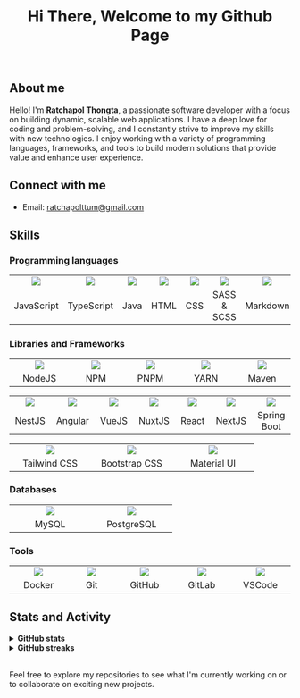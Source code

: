 <h1 align="center">Hi There, Welcome to my Github Page</h1>

<br />

<h2>About me</h2>

<p>Hello! I'm <b>Ratchapol Thongta</b>, a passionate software developer with a focus on building dynamic, scalable web applications. I have a deep love for coding and problem-solving, and I constantly strive to improve my skills with new technologies. I enjoy working with a variety of programming languages, frameworks, and tools to build modern solutions that provide value and enhance user experience.</p>

<h2>Connect with me</h2>

<ul>
  <li>
    Email: <a href="mailto:ratchapolttum@gmail.com">ratchapolttum@gmail.com</a>
  </li>
</ul>

<h2>Skills</h2>

<h3>Programming languages</h3>

<table>
  <tr>
    <td align="center" width="130">
      <a href="https://skillicons.dev">
        <img src="https://skillicons.dev/icons?i=javascript&perline=1&theme=light" />
      </a>
    </td>
    <td align="center" width="130">
      <a href="https://skillicons.dev">
        <img src="https://skillicons.dev/icons?i=typescript&perline=1&theme=light" />
      </a>
    </td>
    <td align="center" width="130">
      <a href="https://skillicons.dev">
        <img src="https://skillicons.dev/icons?i=java&perline=1&theme=light" />
      </a>
    </td>
    <td align="center" width="130">
      <a href="https://skillicons.dev">
        <img src="https://skillicons.dev/icons?i=html&perline=1&theme=light" />
      </a>
    </td>
    <td align="center" width="130">
      <a href="https://skillicons.dev">
        <img src="https://skillicons.dev/icons?i=css&perline=1&theme=light" />
      </a>
    </td>
    <td align="center" width="130">
      <a href="https://skillicons.dev">
        <img src="https://skillicons.dev/icons?i=scss&perline=1&theme=light" />
      </a>
    </td>
    <td align="center" width="130">
      <a href="https://skillicons.dev">
        <img src="https://skillicons.dev/icons?i=md&perline=1&theme=light" />
      </a>
    </td>
  </tr>
  <tr>
    <td align="center">
      JavaScript
    </td>
    <td align="center">
      TypeScript
    </td>
    <td align="center">
      Java
    </td>
    <td align="center">
      HTML
    </td>
    <td align="center">
      CSS
    </td>
    <td align="center">
      SASS & SCSS
    </td>
    <td align="center">
      Markdown
    </td>
  </tr>
</table>

<h3>Libraries and Frameworks</h3>

<table>
  <tr>
    <td align="center" width="130">
      <a href="https://skillicons.dev">
        <img src="https://skillicons.dev/icons?i=nodejs&perline=1&theme=light" />
      </a>
    </td>
    <td align="center" width="130">
      <a href="https://skillicons.dev">
        <img src="https://skillicons.dev/icons?i=npm&perline=1&theme=light" />
      </a>
    </td>
    <td align="center" width="130">
      <a href="https://skillicons.dev">
        <img src="https://skillicons.dev/icons?i=pnpm&perline=1&theme=light" />
      </a>
    </td>
    <td align="center" width="130">
      <a href="https://skillicons.dev">
        <img src="https://skillicons.dev/icons?i=yarn&perline=1&theme=light" />
      </a>
    </td>
    <td align="center" width="130">
      <a href="https://skillicons.dev">
        <img src="https://skillicons.dev/icons?i=maven&perline=1&theme=light" />
      </a>
    </td>
  </tr>
  <tr>
    <td align="center">
      NodeJS
    </td>
    <td align="center">
      NPM
    </td>
    <td align="center">
      PNPM
    </td>
    <td align="center">
      YARN
    </td>
    <td align="center">
      Maven
    </td>
  </tr>
</table>

<table>
  <tr>
    <td align="center" width="130">
      <a href="https://skillicons.dev">
        <img src="https://skillicons.dev/icons?i=nestjs&perline=1&theme=light" />
      </a>
    </td>
    <td align="center" width="130">
      <a href="https://skillicons.dev">
        <img src="https://skillicons.dev/icons?i=angular&perline=1&theme=light" />
      </a>
    </td>
    <td align="center" width="130">
      <a href="https://skillicons.dev">
        <img src="https://skillicons.dev/icons?i=vuejs&perline=1&theme=light" />
      </a>
    </td>
    <td align="center" width="130">
      <a href="https://skillicons.dev">
        <img src="https://skillicons.dev/icons?i=nuxtjs&perline=1&theme=light" />
      </a>
    </td>
    <td align="center" width="130">
      <a href="https://skillicons.dev">
        <img src="https://skillicons.dev/icons?i=react&perline=1&theme=light" />
      </a>
    </td>
    <td align="center" width="130">
      <a href="https://skillicons.dev">
        <img src="https://skillicons.dev/icons?i=nextjs&perline=1&theme=light" />
      </a>
    </td>
    <td align="center" width="130">
      <a href="https://skillicons.dev">
        <img src="https://skillicons.dev/icons?i=spring&perline=1&theme=light" />
      </a>
    </td>
  </tr>
  <tr>
    <td align="center">
      NestJS
    </td>
    <td align="center">
      Angular
    </td>
    <td align="center">
      VueJS
    </td>
    <td align="center">
      NuxtJS
    </td>
    <td align="center">
      React
    </td>
    <td align="center">
      NextJS
    </td>
    <td align="center">
      Spring Boot
    </td>
  </tr>
</table>

<table>
  <tr>
    <td align="center" width="130">
      <a href="https://skillicons.dev">
        <img src="https://skillicons.dev/icons?i=tailwind&perline=1&theme=light" />
      </a>
    </td>
    <td align="center" width="130">
      <a href="https://skillicons.dev">
        <img src="https://skillicons.dev/icons?i=bootstrap&perline=1&theme=light" />
      </a>
    </td>
    <td align="center" width="130">
      <a href="https://skillicons.dev">
        <img src="https://skillicons.dev/icons?i=materialui&perline=1&theme=light" />
      </a>
    </td>
  </tr>
  <tr>
    <td align="center">
      Tailwind CSS
    </td>
    <td align="center">
      Bootstrap CSS
    </td>
    <td align="center">
      Material UI
    </td>
  </tr>
</table>

<h3>Databases</h3>

<table>
  <tr>
    <td align="center" width="130">
      <a href="https://skillicons.dev">
        <img src="https://skillicons.dev/icons?i=mysql&perline=1&theme=light" />
      </a>
    </td>
    <td align="center" width="130">
      <a href="https://skillicons.dev">
        <img src="https://skillicons.dev/icons?i=postgres&perline=1&theme=light" />
      </a>
    </td>
  </tr>
  <tr>
    <td align="center">
      MySQL
    </td>
    <td align="center">
      PostgreSQL
    </td>
  </tr>
</table>

<h3>Tools</h3>

<table>
  <tr>
    <td align="center" width="130">
      <a href="https://skillicons.dev">
        <img src="https://skillicons.dev/icons?i=docker&perline=1&theme=light" />
      </a>
    </td>
    <td align="center" width="130">
      <a href="https://skillicons.dev">
        <img src="https://skillicons.dev/icons?i=git&perline=1&theme=light" />
      </a>
    </td>
    <td align="center" width="130">
      <a href="https://skillicons.dev">
        <img src="https://skillicons.dev/icons?i=github&perline=1&theme=light" />
      </a>
    </td>
    <td align="center" width="130">
      <a href="https://skillicons.dev">
        <img src="https://skillicons.dev/icons?i=gitlab&perline=1&theme=light" />
      </a>
    </td>
    <td align="center" width="130">
      <a href="https://skillicons.dev">
        <img src="https://skillicons.dev/icons?i=vscode&perline=1&theme=light" />
      </a>
    </td>
  </tr>
  <tr>
    <td align="center">
      Docker
    </td>
    <td align="center">
      Git
    </td>
    <td align="center">
      GitHub
    </td>
    <td align="center">
      GitLab
    </td>
    <td align="center">
      VSCode
    </td>
  </tr>
</table>

<h2>Stats and Activity</h2>

<details>
  <summary><b>GitHub stats</b></summary>

  <br />
  <div align="center">
    <img src="https://github-readme-stats.vercel.app/api?username=ratchapolttum&show_icons=true&hide_border=true&&count_private=true&include_all_commits=true" height="180em" />
  </div>
</details>

<details>
  <summary><b>GitHub streaks</b></summary>

  <br />
  <div align="center">
    <img src="https://github-readme-streak-stats.herokuapp.com/?user=ratchapolttum&hide_border=true" height="180em" />
  </div>
</details>

<br />

<p>Feel free to explore my repositories to see what I'm currently working on or to collaborate on exciting new projects.</p>
